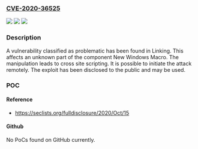 ### [CVE-2020-36525](https://cve.mitre.org/cgi-bin/cvename.cgi?name=CVE-2020-36525)
![](https://img.shields.io/static/v1?label=Product&message=Linking&color=blue)
![](https://img.shields.io/static/v1?label=Version&message=n%2Fa&color=blue)
![](https://img.shields.io/static/v1?label=Vulnerability&message=CWE-79%20Cross%20Site%20Scripting&color=brighgreen)

### Description

A vulnerability classified as problematic has been found in Linking. This affects an unknown part of the component New Windows Macro. The manipulation leads to cross site scripting. It is possible to initiate the attack remotely. The exploit has been disclosed to the public and may be used.

### POC

#### Reference
- https://seclists.org/fulldisclosure/2020/Oct/15

#### Github
No PoCs found on GitHub currently.

